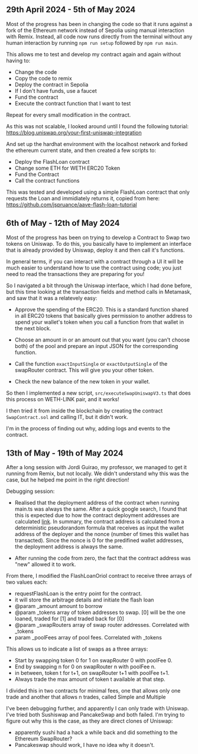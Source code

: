 ## 29th April 2024 - 5th of May 2024

Most of the progress has been in changing the code so that it runs against a fork of the Ethereum network instead of Sepolia using manual interaction with Remix. Instead, all code now runs directly from the terminal without any human interaction by running `npm run setup` followed by `npm run main`.

This allows me to test and develop my contract again and again without having to:
- Change the code
- Copy the code to remix
- Deploy the contract in Sepolia
- If I don't have funds, use a faucet
- Fund the contract
- Execute the contract function that I want to test

Repeat for every small modification in the contract.

As this was not scalable, I looked around until I found the following tutorial:
https://blog.uniswap.org/your-first-uniswap-integration

And set up the hardhat environment with the localhost network and forked the ethereum current state, and then created a few scripts to:

- Deploy the FlashLoan contract
- Change some ETH for WETH ERC20 Token
- Fund the Contract
- Call the contract functions

This was tested and developed using a simple FlashLoan contract that only requests the Loan and immidiately returns it, copied from here:
https://github.com/jspruance/aave-flash-loan-tutorial

## 6th of May - 12th of May 2024

Most of the progress has been on trying to develop a Contract to Swap two tokens on Uniswap. To do this, you basically have to
implement an interface that is already provided by Uniswap, deploy it and then call it's functions.

In general terms, if you can interact with a contract through a UI it will be much easier to understand how to use the contract
using code; you just need to read the transactions they are preparing for you!

So I navigated a bit through the Uniswap interface, which I had done before, but this time looking at the transaction fields and
method calls in Metamask, and saw that it was a relatevely easy:

- Approve the spending of the ERC20. This is a standard function shared in all ERC20 tokens that basically gives permission to another
address to spend your wallet's token when you call a function from that wallet in the next block.

- Choose an amount in or an amount out that you want (you can't choose both) of the pool and prepare an input JSON for the corresponding function.

- Call the function `exactInputSingle` or `exactOutputSingle` of the swapRouter contract. This will give you your other token.

- Check the new balance of the new token in your wallet.


So then I implemented a new script, `src/executeSwapUniswapV3.ts` that does this process on WETH-LINK pair, and it works!

I then tried it from inside the blockchain by creating the contract `SwapContract.sol` and calling IT, but it didn't work.

I'm in the process of finding out why, adding logs and events to the contract.

## 13th of May - 19th of May 2024

After a long session with Jordi Guirao, my professor, we managed to get it running from Remix, but not locally. We didn't understand why this was the case, but he helped me point in the right direction!

Debugging session:
- Realised that the deployment address of the contract when running main.ts was always the same. After a quick google search, I found that this is
expected due to how the contract deployment addresses are calculated [link](https://ethereum.stackexchange.com/questions/17927/how-to-deploy-smart-contract-in-predefined-contract-address-in-private-ethereum). In summary, the contract address is calculated from a deterministic pseudorandom formula that receives as input the wallet address of the deployer and the nonce (number of times this wallet has transacted). Since the nonce is 0 for the predifined wallet addresses, the deployment address is always the same.

- After running the code from zero, the fact that the contract address was "new" allowed it to work.

From there, I modified the FlashLoanOriol contract to receive three arrays of two values each:

- requestFlashLoan is the entry point for the contract.
- it will store the arbitrage details and initiate the flash loan
- @param _amount amount to borrow
- @param _tokens array of token addresses to swap. [0] will be the one loaned, traded for [1] and traded back for [0]
- @param _swapRouters array of swap router addresses. Correlated with _tokens
- param _poolFees array of pool fees. Correlated with _tokens

This allows us to indicate a list of swaps as a three arrays:

- Start by swapping token 0 for 1 on swapRouter 0 with poolFee 0.
- End by swapping n for 0 on swapRouter n with poolFee n.
- in between, token t for t+1, on swapRouter t+1 with poolFee t+1.
- Always trade the max amount of token t available at that step.

I divided this in two contracts for minimal fees, one that allows only one trade and another that allows n trades, called Simple and Multiple


I've been debugging further, and apparently I can only trade with Uniswap. I've tried both Sushiswap and PancakeSwap and both failed.
I'm trying to figure out why this is the case, as they are direct clones of Uniswap:
- apparently sushi had a hack a while back and did something to the Ethereum SwapRouter?
- Pancakeswap should work, I have no idea why it doesn't.








